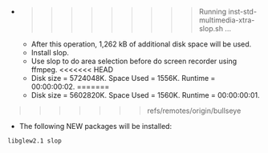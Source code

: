 * >>>>>>>>> Running inst-std-multimedia-xtra-slop.sh ...
  * After this operation, 1,262 kB of additional disk space will be used.
  * Install slop.
  * Use slop to do area selection before do screen recorder using ffmpeg.
<<<<<<< HEAD
  * Disk size = 5724048K. Space Used = 1556K. Runtime = 00:00:00:02.
=======
  * Disk size = 5602820K. Space Used = 1560K. Runtime = 00:00:00:01.
>>>>>>> refs/remotes/origin/bullseye
  * The following NEW packages will be installed:
  ```bash
libglew2.1 slop
  ```
